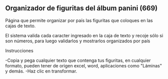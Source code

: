 <h2>Organizador de figuritas del álbum panini (669)</h2>

Página que permite organizar por país las figuritas que coloques en las cajas de texto.

El sistema valida cada caracter ingresado en la caja de texto y recoje sólo si son números, para luego validarlos y mostrarlos organizados por país

Instrucciones

-Copia y pega cualquier texto que contenga tus figuritas, en cualquier formato, pueden tener de origen excel, word, aplicaciones como "Láminas" y demás.
-Haz clic en transformar.
